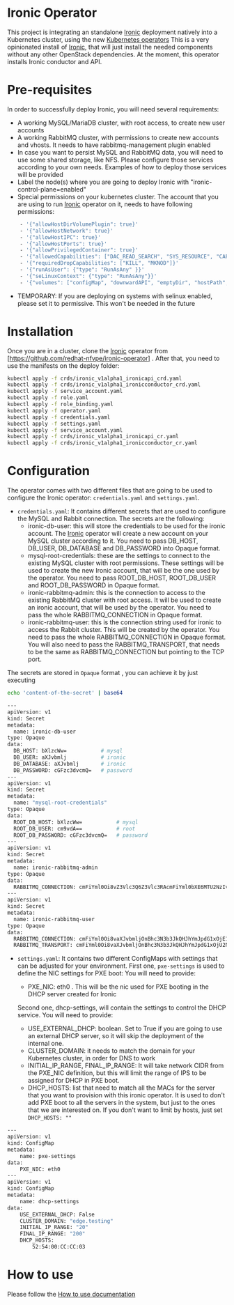 # Ironic Operator

This project is integrating an standalone [Ironic] deployment natively into a Kubernetes cluster, using the new [Kubernetes operators]
This is a very opinionated install of [Ironic], that will just install the needed components without any other OpenStack dependencies.
At the moment, this operator installs Ironic conductor and API.

# Pre-requisites
In order to successfully deploy Ironic, you will need several requirements:
 - A working MySQL/MariaDB cluster, with root access, to create new user accounts
 - A working RabbitMQ cluster, with permissions to create new accounts and vhosts. It needs to have rabbitmq-management plugin enabled
 - In case you want to persist MySQL and RabbitMQ data, you will need to use some shared storage, like NFS. Please configure those services according to your own needs. Examples of how to deploy those services will be provided
 - Label the node(s) where you are going to deploy Ironic with "ironic-control-plane=enabled"
 - Special permissions on your kubernetes cluster. The account that you are using to run [Ironic] operator on it, needs to have following permissions:

```sh
    - '{"allowHostDirVolumePlugin": true}'
    - '{"allowHostNetwork": true}'
    - '{"allowHostIPC": true}'
    - '{"allowHostPorts": true}'
    - '{"allowPrivilegedContainer": true}'
    - '{"allowedCapabilities": ["DAC_READ_SEARCH", "SYS_RESOURCE", "CAP_NET_RAW", "CAP_NET_ADMIN"]}'
    - '{"requiredDropCapabilities": ["KILL", "MKNOD"]}'
    - '{"runAsUser": {"type": "RunAsAny" }}'
    - '{"seLinuxContext": {"type": "RunAsAny"}}'
    - '{"volumes": ["configMap", "downwardAPI", "emptyDir", "hostPath", "persistentVolumeClaim", "projected", "secret", "nfs"]}'
 ```
  - TEMPORARY: If you are deploying on systems with selinux enabled, please set it to permissive. This won't be needed in the future

# Installation
Once you are in a cluster, clone the [Ironic] operator from [https://github.com/redhat-nfvpe/ironic-operator] . After that, you need to use the manifests on the deploy folder:

```sh
kubectl apply -f crds/ironic_v1alpha1_ironicapi_crd.yaml
kubectl apply -f crds/ironic_v1alpha1_ironicconductor_crd.yaml
kubectl apply -f service_account.yaml
kubectl apply -f role.yaml
kubectl apply -f role_binding.yaml
kubectl apply -f operator.yaml
kubectl apply -f credentials.yaml
kubectl apply -f settings.yaml
kubectl apply -f service_account.yaml
kubectl apply -f crds/ironic_v1alpha1_ironicapi_cr.yaml
kubectl apply -f crds/ironic_v1alpha1_ironicconductor_cr.yaml
```

# Configuration
The operator comes with two different files that are going to be used to configure the Ironic operator: `credentials.yaml` and `settings.yaml`.

* `credentials.yaml`: It contains different secrets that are used to configure the MySQL and Rabbit connection. The secrets are the following:
  - ironic-db-user: this will store the credentials to be used for the ironic account. The [Ironic] operator will create a new account on your MySQL cluster according to it. You need to pass DB_HOST, DB_USER, DB_DATABASE and DB_PASSWORD into Opaque format.
  - mysql-root-credentials: these are the settings to connect to the existing MySQL cluster with root permissions. These settings will be used to create the new Ironic account, that will be the one used by the operator. You need to pass ROOT_DB_HOST, ROOT_DB_USER and ROOT_DB_PASSWORD in Opaque format.
  - ironic-rabbitmq-admin: this is the connection to access to the existing RabbitMQ cluster with root access. It will be used to create an ironic account, that will be used by the operator. You need to pass the whole RABBITMQ_CONNECTION in Opaque format.
  - ironic-rabbitmq-user: this is the connection string used for ironic to access the Rabbit cluster. This will be created by the operator. You need to pass the whole RABBITMQ_CONNECTION in Opaque format. You will also need to pass the RABBITMQ_TRANSPORT, that needs to be the same as RABBITMQ_CONNECTION but pointing to the TCP port.

The secrets are stored in `Opaque` format , you can achieve it by just executing
```sh
echo 'content-of-the-secret' | base64
```

```sh
---
apiVersion: v1
kind: Secret
metadata:
  name: ironic-db-user
type: Opaque
data:
  DB_HOST: bXlzcWw=           # mysql
  DB_USER: aXJvbmlj           # ironic
  DB_DATABASE: aXJvbmlj       # ironic
  DB_PASSWORD: cGFzc3dvcmQ=   # password
---
apiVersion: v1
kind: Secret
metadata:
  name: "mysql-root-credentials"
type: Opaque
data:
  ROOT_DB_HOST: bXlzcWw=           # mysql
  ROOT_DB_USER: cm9vdA==           # root
  ROOT_DB_PASSWORD: cGFzc3dvcmQ=   # password
---
apiVersion: v1
kind: Secret
metadata:
  name: ironic-rabbitmq-admin
type: Opaque
data:
  RABBITMQ_CONNECTION: cmFiYml0Oi8vZ3Vlc3Q6Z3Vlc3RAcmFiYml0bXE6MTU2NzIvaXJvbmlj  # rabbit://guest:guest@rabbitmq:15672/ironic
---
apiVersion: v1
kind: Secret
metadata:
  name: ironic-rabbitmq-user
type: Opaque
data:
  RABBITMQ_CONNECTION: cmFiYml0Oi8vaXJvbmljOnBhc3N3b3JkQHJhYmJpdG1xOjE1NjcyL2lyb25pYw==  # rabbit://ironic:password@rabbitmq:15672/ironic
  RABBITMQ_TRANSPORT: cmFiYml0Oi8vaXJvbmljOnBhc3N3b3JkQHJhYmJpdG1xOjU2NzIvaXJvbmljCg==  # rabbit://ironic:password@rabbitmq:5672/ironic
```
* `settings.yaml`: It contains two different ConfigMaps with settings that can be adjusted for your environment. First one, `pxe-settings` is used to define the NIC settings for PXE boot: You will need to provide:
  - PXE_NIC: eth0 . This will be the nic used for PXE booting in the DHCP server created for Ironic

  Second one, dhcp-settings, will contain the settings to control the DHCP service. You will need to provide:
  - USE_EXTERNAL_DHCP: boolean. Set to True if you are going to use an external DHCP server, so it will skip the deployment of the internal one.
  - CLUSTER_DOMAIN: it needs to match the domain for your Kubernetes cluster, in order for DNS to work
  - INITIAL_IP_RANGE, FINAL_IP_RANGE: It will take network CIDR from the PXE_NIC definition, but this will limit the range of IPS to be assigned for DHCP in PXE boot.
  - DHCP_HOSTS: list that need to match all the MACs for the server that you want to provision with this ironic operator. It is used to don't add PXE boot to all the servers in the system, but just to the ones that we are interested on. If you don't want to limit by hosts, just set `DHCP_HOSTS: ""`

```sh
---
apiVersion: v1
kind: ConfigMap
metadata:
    name: pxe-settings
data:
    PXE_NIC: eth0
---
apiVersion: v1
kind: ConfigMap
metadata:
    name: dhcp-settings
data:
    USE_EXTERNAL_DHCP: False
    CLUSTER_DOMAIN: "edge.testing"
    INITIAL_IP_RANGE: "20"
    FINAL_IP_RANGE: "200"
    DHCP_HOSTS:
        52:54:00:CC:CC:03

```

# How to use

Please follow the [How to use documentation]

[Ironic]: <https://wiki.openstack.org/wiki/Ironic>
[Kubernetes operators]: <https://github.com/operator-framework/operator-sdk>
[https://github.com/redhat-nfvpe/ironic-operator]: <https://github.com/redhat-nfvpe/ironic-operator>
[How to use documentation]: <./docs/how-to-use.md>
